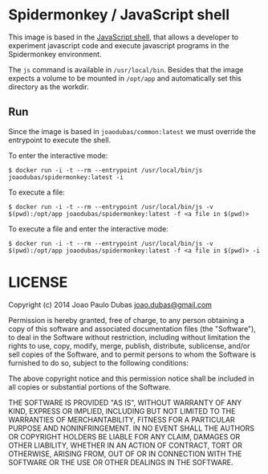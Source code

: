 # Spidermonkey / JavaScript shell

This image is based in the [JavaScript shell][jsshell], that allows a developer
to experiment javascript code and execute javascript programs in the
Spidermonkey environment.

The `js` command is available in `/usr/local/bin`. Besides that the image
expects a volume to be mounted in `/opt/app` and automatically set this
directory as the workdir.

## Run

Since the image is based in `joaodubas/common:latest` we must override the
entrypoint to execute the shell.

To enter the interactive mode:

```shell
$ docker run -i -t --rm --entrypoint /usr/local/bin/js joaodubas/spidermonkey:latest -i
```

To execute a file:

```shell
$ docker run -i -t --rm --entrypoint /usr/local/bin/js -v $(pwd):/opt/app joaodubas/spidermonkey:latest -f <a file in $(pwd)>
```

To execute a file and enter the interactive mode:

```shell
$ docker run -i -t --rm --entrypoint /usr/local/bin/js -v $(pwd):/opt/app joaodubas/spidermonkey:latest -f <a file in $(pwd)> -i
```

# LICENSE

Copyright (c) 2014 Joao Paulo Dubas <joao.dubas@gmail.com>

Permission is hereby granted, free of charge, to any person obtaining a copy
of this software and associated documentation files (the "Software"), to deal
in the Software without restriction, including without limitation the rights
to use, copy, modify, merge, publish, distribute, sublicense, and/or sell
copies of the Software, and to permit persons to whom the Software is
furnished to do so, subject to the following conditions:

The above copyright notice and this permission notice shall be included in
all copies or substantial portions of the Software.

THE SOFTWARE IS PROVIDED "AS IS", WITHOUT WARRANTY OF ANY KIND, EXPRESS OR
IMPLIED, INCLUDING BUT NOT LIMITED TO THE WARRANTIES OF MERCHANTABILITY,
FITNESS FOR A PARTICULAR PURPOSE AND NONINFRINGEMENT. IN NO EVENT SHALL THE
AUTHORS OR COPYRIGHT HOLDERS BE LIABLE FOR ANY CLAIM, DAMAGES OR OTHER
LIABILITY, WHETHER IN AN ACTION OF CONTRACT, TORT OR OTHERWISE, ARISING FROM,
OUT OF OR IN CONNECTION WITH THE SOFTWARE OR THE USE OR OTHER DEALINGS IN
THE SOFTWARE.

[jsshell]: https://developer.mozilla.org/en-US/docs/SpiderMonkey/Introduction_to_the_JavaScript_shell
